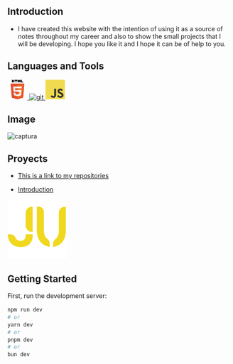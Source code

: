 ## Introduction
- I have created this website with the intention of using it as a source of notes throughout my career and also to show the small projects that I will be developing. I hope you like it and I hope it can be of help to you. 


## Languages and Tools
<a href="https://www.w3schools.com/html/default.asp" target="_blank"> <img src="https://raw.githubusercontent.com/devicons/devicon/master/icons/html5/html5-original-wordmark.svg" alt="html5" width="45" height="45"/> </a> <a href="https://www.w3schools.com/css/" target="_blank"> </a> <a href="https://git-scm.com/" target="_blank"> <img src="https://www.vectorlogo.zone/logos/git-scm/git-scm-icon.svg" alt="git" width="45" height="45"/> </a> <a href="https://developer.mozilla.org/en-US/docs/Web/JavaScript" target="_blank"> <img src="https://raw.githubusercontent.com/devicons/devicon/master/icons/javascript/javascript-original.svg" alt="javascript" width="45" height="45"></a>


## Image

![captura](img/WebsiteMAP.jpg)


## Proyects
- <a href="https://github.com/2020-JAUG">This is a link to my repositories</a>

- [Introduction](#introduction)


![GitHub Logo](/public/images/faviconYellow.png)

## Getting Started

First, run the development server:

```bash
npm run dev
# or
yarn dev
# or
pnpm dev
# or
bun dev
```
